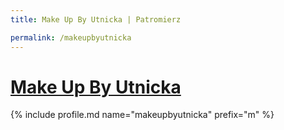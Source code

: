 ```yaml
---
title: Make Up By Utnicka | Patromierz

permalink: /makeupbyutnicka
---
```


# [Make Up By Utnicka](https://patronite.pl/makeupbyutnicka)

{% include profile.md name="makeupbyutnicka" prefix="m" %}

